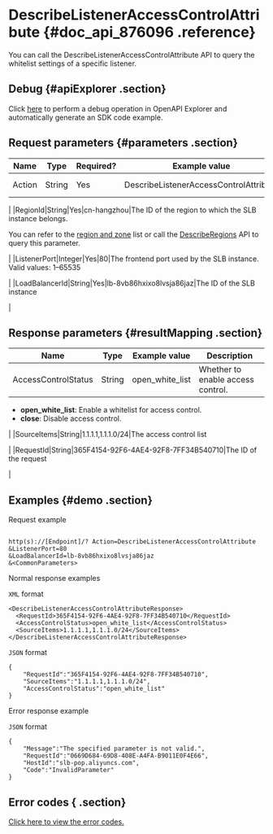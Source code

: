 # DescribeListenerAccessControlAttribute {#doc_api_876096 .reference}

You can call the DescribeListenerAccessControlAttribute API to query the whitelist settings of a specific listener.

## Debug {#apiExplorer .section}

Click [here](https://api.aliyun.com/#product=Slb&api=DescribeListenerAccessControlAttribute) to perform a debug operation in OpenAPI Explorer and automatically generate an SDK code example.

## Request parameters {#parameters .section}

|Name|Type|Required?|Example value|Description|
|----|----|---------|-------------|-----------|
|Action|String|Yes|DescribeListenerAccessControlAttribute|The action to perform. Valid value: **DescribeListenerAccessControlAttribute**.

 |
|RegionId|String|Yes|cn-hangzhou|The ID of the region to which the SLB instance belongs.

 You can refer to the [region and zone](~~40654~~) list or call the [DescribeRegions](~~25609~~) API to query this parameter.

 |
|ListenerPort|Integer|Yes|80|The frontend port used by the SLB instance. Valid values: 1–65535

 |
|LoadBalancerId|String|Yes|lb-8vb86hxixo8lvsja86jaz|The ID of the SLB instance

 |

## Response parameters {#resultMapping .section}

|Name|Type|Example value|Description|
|----|----|-------------|-----------|
|AccessControlStatus|String|open\_white\_list|Whether to enable access control.

 -   **open\_white\_list**: Enable a whitelist for access control.
-   **close**: Disable access control.

 |
|SourceItems|String|1.1.1.1,1.1.1.0/24|The access control list

 |
|RequestId|String|365F4154-92F6-4AE4-92F8-7FF34B540710|The ID of the request

 |

## Examples {#demo .section}

Request example

``` {#request_demo}

http(s)://[Endpoint]/? Action=DescribeListenerAccessControlAttribute
&ListenerPort=80
&LoadBalancerId=lb-8vb86hxixo8lvsja86jaz
&<CommonParameters>

```

Normal response examples

`XML` format

``` {#xml_return_success_demo}
<DescribeListenerAccessControlAttributeResponse>
  <RequestId>365F4154-92F6-4AE4-92F8-7FF34B540710</RequestId>
  <AccessControlStatus>open_white_list</AccessControlStatus>
  <SourceItems>1.1.1.1,1.1.1.0/24</SourceItems>
</DescribeListenerAccessControlAttributeResponse>

```

`JSON` format

``` {#json_return_success_demo}
{
	"RequestId":"365F4154-92F6-4AE4-92F8-7FF34B540710",
	"SourceItems":"1.1.1.1,1.1.1.0/24",
	"AccessControlStatus":"open_white_list"
}
```

Error response example

`JSON` format

``` {#json_return_failed_demo}
{
	"Message":"The specified parameter is not valid.",
	"RequestId":"0669D684-69D8-408E-A4FA-B9011E0F4E66",
	"HostId":"slb-pop.aliyuncs.com",
	"Code":"InvalidParameter"
}
```

## Error codes { .section}

[Click here to view the error codes.](https://error-center.aliyun.com/status/product/Slb)


